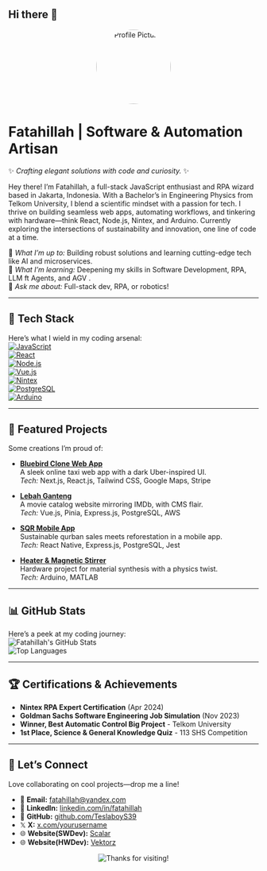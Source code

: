 ## Hi there 👋

<!--
**TeslaboyS39/TeslaboyS39** is a ✨ _special_ ✨ repository because its `README.md` (this file) appears on your GitHub profile.

Here are some ideas to get you started:

- 🔭 I’m currently working on ...
- 🌱 I’m currently learning ...
- 👯 I’m looking to collaborate on ...
- 🤔 I’m looking for help with ...
- 💬 Ask me about ...
- 📫 How to reach me: ...
- 😄 Pronouns: ...
- ⚡ Fun fact: ...
-->
<p align="center">
  <img src="https://your-photo-url.jpg" alt="Profile Picture" width="150" height="150" style="border-radius: 50%;">
</p>

# Fatahillah | Software & Automation Artisan  
✨ *Crafting elegant solutions with code and curiosity.* ✨  

Hey there! I’m Fatahillah, a full-stack JavaScript enthusiast and RPA wizard based in Jakarta, Indonesia. With a Bachelor’s in Engineering Physics from Telkom University, I blend a scientific mindset with a passion for tech. I thrive on building seamless web apps, automating workflows, and tinkering with hardware—think React, Node.js, Nintex, and Arduino. Currently exploring the intersections of sustainability and innovation, one line of code at a time.  

🔭 *What I’m up to:* Building robust solutions and learning cutting-edge tech like AI and microservices.  
🌱 *What I’m learning:* Deepening my skills in Software Development, RPA, LLM ft Agents, and AGV .  
💬 *Ask me about:* Full-stack dev, RPA, or robotics!  

---

## 🚀 Tech Stack  
Here’s what I wield in my coding arsenal:  
[![JavaScript](https://img.shields.io/badge/JavaScript-333333?logo=javascript&logoColor=F7DF1E)](https://www.javascript.com)  
[![React](https://img.shields.io/badge/React-20232A?logo=react&logoColor=61DAFB)](https://reactjs.org)  
[![Node.js](https://img.shields.io/badge/Node.js-339933?logo=node.js&logoColor=white)](https://nodejs.org)  
[![Vue.js](https://img.shields.io/badge/Vue.js-4FC08D?logo=vue.js&logoColor=white)](https://vuejs.org)  
[![Nintex](https://img.shields.io/badge/Nintex-005670?logo=nintex&logoColor=white)](https://www.nintex.com)  
[![PostgreSQL](https://img.shields.io/badge/PostgreSQL-336791?logo=postgresql&logoColor=white)](https://www.postgresql.org)  
[![Arduino](https://img.shields.io/badge/Arduino-00979D?logo=arduino&logoColor=white)](https://www.arduino.cc)  

---

## 🌟 Featured Projects  
Some creations I’m proud of:  
- **[Bluebird Clone Web App](https://github.com/TeslaboyS39/bluebird-clone)**  
  A sleek online taxi web app with a dark Uber-inspired UI.  
  *Tech:* Next.js, React.js, Tailwind CSS, Google Maps, Stripe  

- **[Lebah Ganteng](https://github.com/TeslaboyS39/LebahGanteng-CMS)**  
  A movie catalog website mirroring IMDb, with CMS flair.  
  *Tech:* Vue.js, Pinia, Express.js, PostgreSQL, AWS  

- **[SQR Mobile App](https://github.com/TeslaboyS39/sqr-mobile)**  
  Sustainable qurban sales meets reforestation in a mobile app.  
  *Tech:* React Native, Express.js, PostgreSQL, Jest  

- **[Heater & Magnetic Stirrer](https://github.com/TeslaboyS39/Heater)**  
  Hardware project for material synthesis with a physics twist.  
  *Tech:* Arduino, MATLAB  

---

## 📊 GitHub Stats  
Here’s a peek at my coding journey:  
![Fatahillah's GitHub Stats](https://github-readme-stats.vercel.app/api?username=TeslaboyS39&show_icons=true&theme=radical)  
![Top Languages](https://github-readme-stats.vercel.app/api/top-langs/?username=TeslaboyS39&layout=compact&theme=radical)  

---

## 🏆 Certifications & Achievements  
- **Nintex RPA Expert Certification** (Apr 2024)  
- **Goldman Sachs Software Engineering Job Simulation** (Nov 2023)  
- **Winner, Best Automatic Control Big Project** - Telkom University  
- **1st Place, Science & General Knowledge Quiz** - 113 SHS Competition  

---

## 🤝 Let’s Connect  
Love collaborating on cool projects—drop me a line!  
- 📧 **Email:** [fatahillah@yandex.com](mailto:fatahillah@yandex.com)  
- 🔗 **LinkedIn:** [linkedin.com/in/fatahillah](https://linkedin.com/in/fatahillah39)  
- 🐙 **GitHub:** [github.com/TeslaboyS39](https://github.com/TeslaboyS39)  
- 𝕏 **X:** [x.com/yourusername](https://twitter.com/_fatah_)
- 🌐 **Website(SWDev):** [Scalar]([http://yourwebsite.com](https://scalar-portfolioweb.vercel.app/))
- 🌐 **Website(HWDev):** [Vektorz]([http://yourwebsite.com](https://sites.google.com/view/fatahproject39/))  

<p align="center">
  <img src="https://img.shields.io/badge/Thanks%20for%20visiting!-Stay%20curious-FF69B4?style=for-the-badge" alt="Thanks for visiting!">
</p>

